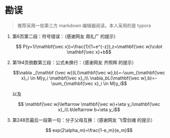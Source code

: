 # 勘误
>推荐采用一些第三方 markdown 编辑器阅读。本人采用的是 typora

1. 第6页第二段：符号错误：（感谢网友 周礼广 的提示）

   $$ P(y=1/\mathbf{\vec x})=\frac{1}{1+e^{-z}},z=\mathbf{\vec w}\cdot \mathbf{\vec x}+b$$ 

2. 第194页倒数第三段：公式未换行：（感谢网友 齐照辉 的提示）

   $$\nabla _{\mathbf {\vec w}}L(\mathbf{\vec w},b)=-\sum_{\mathbf{\vec x}_i \in M}y_i \mathbf{\vec x}_i\\ \nabla_bL(\mathbf{\vec w},b)=-\sum_{\mathbf{\vec x}_i \in M}y_i​$$

   以及

   $$ \mathbf{\vec w}\leftarrow \mathbf{\vec w}+\eta y_i\mathbf{\vec x}_i\\ b\leftarrow b+\eta y_i$$

3. 第248页最后一段第一句：分子父母互换：（感谢网友 飞雪剑魂 的提示）

   $$ exp(2\alpha_m)=\frac{1-e_m}{e_m}$$ 
